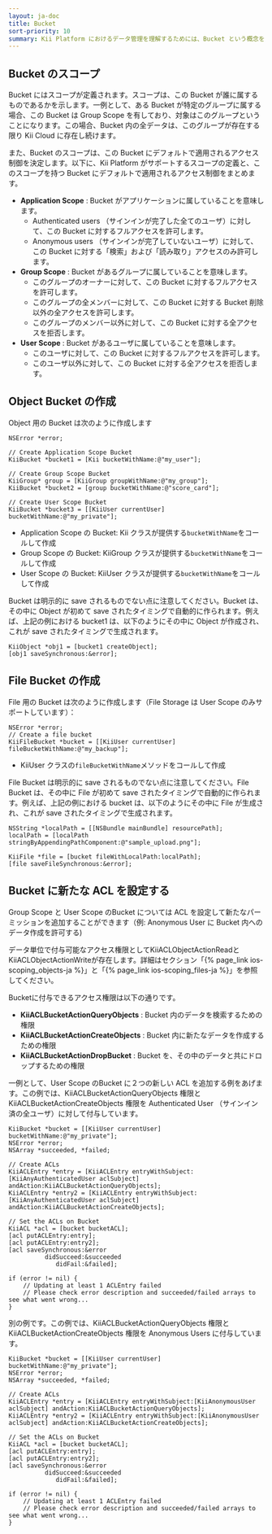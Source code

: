 ```yaml
---
layout: ja-doc
title: Bucket
sort-priority: 10
summary: Kii Platform におけるデータ管理を理解するためには、Bucket という概念を理解する必要があります。Cloud 上に浮かんでいる仮想的なバケツを想像してみてください。Cloud 上にデータを保存するためには、このデータの「入れ物」が必要です。Bucket は、いわばこのデータのための「入れ物」に相当します。
---
```

## Bucket のスコープ

Bucket にはスコープが定義されます。スコープは、この Bucket が誰に属するものであるかを示します。一例として、ある Bucket が特定のグループに属する場合、この Bucket は Group Scope を有しており、対象はこのグループということになります。この場合、Bucket 内の全データは、このグループが存在する限り Kii Cloud に存在し続けます。

また、Bucket のスコープは、この Bucket にデフォルトで適用されるアクセス制御を決定します。以下に、Kii Platform がサポートするスコープの定義と、このスコープを持つ Bucket にデフォルトで適用されるアクセス制御をまとめます。

* **Application Scope** : Bucket がアプリケーションに属していることを意味します。
    * Authenticated users （サインインが完了した全てのユーザ）に対して、この Bucket に対するフルアクセスを許可します。
    * Anonymous users （サインインが完了していないユーザ）に対して、この Bucket に対する「検索」および「読み取り」アクセスのみ許可します。
* **Group Scope** : Bucket があるグループに属していることを意味します。
    * このグループのオーナーに対して、この Bucket に対するフルアクセスを許可します。
    * このグループの全メンバーに対して、この Bucket に対する Bucket 削除以外の全アクセスを許可します。
    * このグループのメンバー以外に対して、この Bucket に対する全アクセスを拒否します。
* **User Scope** : Bucket があるユーザに属していることを意味します。
    * このユーザに対して、この Bucket に対するフルアクセスを許可します。
    * このユーザ以外に対して、この Bucket に対する全アクセスを拒否します。

## Object Bucket の作成

Object 用の Bucket は次のように作成します

```objc
NSError *error;

// Create Application Scope Bucket
KiiBucket *bucket1 = [Kii bucketWithName:@"my_user"];

// Create Group Scope Bucket
KiiGroup* group = [KiiGroup groupWithName:@"my_group"];
KiiBucket *bucket2 = [group bucketWithName:@"score_card"];

// Create User Scope Bucket
KiiBucket *bucket3 = [[KiiUser currentUser] bucketWithName:@"my_private"];
```

* Application Scope の Bucket: Kii クラスが提供する`bucketWithName`をコールして作成
* Group Scope の Bucket: KiiGroup クラスが提供する`bucketWithName`をコールして作成
* User Scope の Bucket: KiiUser クラスが提供する`bucketWithName`をコールして作成

Bucket は明示的に save されるものでない点に注意してください。Bucket は、その中に Object が初めて save されたタイミングで自動的に作られます。例えば、上記の例における bucket1 は、以下のようにその中に Object が作成され、これが save されたタイミングで生成されます。

```objc
KiiObject *obj1 = [bucket1 createObject];
[obj1 saveSynchronous:&error];
```

## File Bucket の作成

File 用の Bucket は次のように作成します（File Storage は User Scope のみサポートしています）：

```objc
NSError *error;
// Create a file bucket
KiiFileBucket *bucket = [[KiiUser currentUser] fileBucketWithName:@"my_backup"];
```

* KiiUser クラスの`fileBucketWithName`メソッドをコールして作成

File Bucket は明示的に save されるものでない点に注意してください。File Bucket は、その中に File が初めて save されたタイミングで自動的に作られます。例えば、上記の例における bucket は、以下のようにその中に File が生成され、これが save されたタイミングで生成されます。

```objc
NSString *localPath = [[NSBundle mainBundle] resourcePath];
localPath = [localPath stringByAppendingPathComponent:@"sample_upload.png"];

KiiFile *file = [bucket fileWithLocalPath:localPath];
[file saveFileSynchronous:&error];
```

## Bucket に新たな ACL を設定する

Group Scope と User Scope のBucket については ACL を設定して新たなパーミッションを追加することができます（例: Anonymous User に Bucket 内へのデータ作成を許可する)

<p class="callout">データ単位で付与可能なアクセス権限としてKiiACLObjectActionReadとKiiACLObjectActionWriteが存在します。詳細はセクション「{% page_link ios-scoping_objects-ja %}」と「{% page_link ios-scoping_files-ja %}」を参照してください。</p>

Bucketに付与できるアクセス権限は以下の通りです。

* **KiiACLBucketActionQueryObjects** : Bucket 内のデータを検索するための権限
* **KiiACLBucketActionCreateObjects** : Bucket 内に新たなデータを作成するための権限
* **KiiACLBucketActionDropBucket** : Bucket を、その中のデータと共にドロップするための権限

一例として、User Scope のBucket に２つの新しい ACL を追加する例をあげます。この例では、KiiACLBucketActionQueryObjects 権限と KiiACLBucketActionCreateObjects 権限を Authenticated User （サインイン済の全ユーザ）に対して付与しています。

```objc
KiiBucket *bucket = [[KiiUser currentUser] bucketWithName:@"my_private"];
NSError *error;
NSArray *succeeded, *failed;

// Create ACLs
KiiACLEntry *entry = [KiiACLEntry entryWithSubject:[KiiAnyAuthenticatedUser aclSubject] andAction:KiiACLBucketActionQueryObjects];
KiiACLEntry *entry2 = [KiiACLEntry entryWithSubject:[KiiAnyAuthenticatedUser aclSubject] andAction:KiiACLBucketActionCreateObjects];

// Set the ACLs on Bucket
KiiACL *acl = [bucket bucketACL];
[acl putACLEntry:entry];
[acl putACLEntry:entry2];
[acl saveSynchronous:&error
          didSucceed:&succeeded
             didFail:&failed];

if (error != nil) {
    // Updating at least 1 ACLEntry failed
    // Please check error description and succeeded/failed arrays to see what went wrong...
}
```

別の例です。この例では、KiiACLBucketActionQueryObjects 権限と KiiACLBucketActionCreateObjects 権限を Anonymous Users に付与しています。

```objc
KiiBucket *bucket = [[KiiUser currentUser] bucketWithName:@"my_private"];
NSError *error;
NSArray *succeeded, *failed;

// Create ACLs
KiiACLEntry *entry = [KiiACLEntry entryWithSubject:[KiiAnonymousUser aclSubject] andAction:KiiACLBucketActionQueryObjects];
KiiACLEntry *entry2 = [KiiACLEntry entryWithSubject:[KiiAnonymousUser aclSubject] andAction:KiiACLBucketActionCreateObjects];

// Set the ACLs on Bucket
KiiACL *acl = [bucket bucketACL];
[acl putACLEntry:entry];
[acl putACLEntry:entry2];
[acl saveSynchronous:&error
          didSucceed:&succeeded
             didFail:&failed];

if (error != nil) {
    // Updating at least 1 ACLEntry failed
    // Please check error description and succeeded/failed arrays to see what went wrong...
}
```
